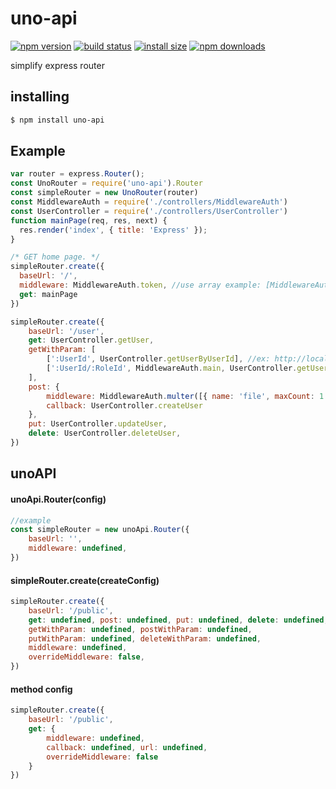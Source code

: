 # uno-api

[![npm version](https://img.shields.io/npm/v/uno-api.svg?style=flat-square)](https://www.npmjs.org/package/uno-api)
[![build status](https://img.shields.io/travis/chornos13/uno-api.svg?style=flat-square)](https://travis-ci.org/chornos13/uno-api)
[![install size](https://packagephobia.now.sh/badge?p=uno-api)](https://packagephobia.now.sh/result?p=uno-api)
[![npm downloads](https://img.shields.io/npm/dm/uno-api.svg?style=flat-square)](http://npm-stat.com/charts.html?package=uno-api)

simplify express router


## installing

```bash
$ npm install uno-api
```

## Example
```js
var router = express.Router();
const UnoRouter = require('uno-api').Router
const simpleRouter = new UnoRouter(router)
const MiddlewareAuth = require('./controllers/MiddlewareAuth')
const UserController = require('./controllers/UserController')
function mainPage(req, res, next) {
  res.render('index', { title: 'Express' });
}

/* GET home page. */
simpleRouter.create({
  baseUrl: '/',
  middleware: MiddlewareAuth.token, //use array example: [MiddlewareAuth.token, MiddlewareAuth.ip]
  get: mainPage
})

simpleRouter.create({
	baseUrl: '/user',
	get: UserController.getUser,
	getWithParam: [
		[':UserId', UserController.getUserByUserId], //ex: http://localhost:3000/user/1
		[':UserId/:RoleId', MiddlewareAuth.main, UserController.getUserByRoleId] //ex: http://localhost:3000/user/1/5
	],
	post: {
		middleware: MiddlewareAuth.multer([{ name: 'file', maxCount: 1 }]), //or with array [MiddlewareAuth.multer([{ name: 'file', maxCount: 1 }])],
		callback: UserController.createUser
	},
	put: UserController.updateUser,
	delete: UserController.deleteUser,
})


```


## unoAPI


#### unoApi.Router(config)

```js
//example
const simpleRouter = new unoApi.Router({
	baseUrl: '',
	middleware: undefined,
})
```

#### simpleRouter.create(createConfig)

```js
simpleRouter.create({
	baseUrl: '/public',
	get: undefined, post: undefined, put: undefined, delete: undefined,
	getWithParam: undefined, postWithParam: undefined,
	putWithParam: undefined, deleteWithParam: undefined,
	middleware: undefined,
	overrideMiddleware: false,
})
```


#### method config

```js
simpleRouter.create({
	baseUrl: '/public',
	get: {
		middleware: undefined,
		callback: undefined, url: undefined,
		overrideMiddleware: false
	}
})
```
